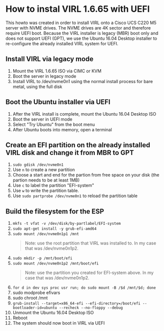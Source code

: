 # How to instal VIRL 1.6.65 with UEFI
This howto was created in order to install VIRL onto a Cisco UCS C220 M5 server with NVME drives.  The NVME drives are 4K sector and therefore require UEFI boot.  Because the VIRL installer is legacy (MBR) boot only and does not support UEFI (GPT), we use the Ubuntu 16.04 Desktop installer to re-configure the already installed VIRL system for UEFI.

## Install VIRL via legacy mode
1. Mount the VIRL 1.6.65 ISO via CIMC or KVM
1. Boot the server in legacy mode
1. Install VIRL to /dev/nvme0n1 using the normal install process for bare metal, using the full disk

## Boot the Ubuntu installer via UEFI
1. After the VIRL install is complete, mount the Ubuntu 16.04 Desktop ISO
1. Boot the server in UEFI mode
1. Select "Try Ubuntu" from the boot menu
1. After Ubuntu boots into memory, open a terminal

## Create an EFI partition on the already installed VIRL disk and change it from MBR to GPT
1. `sudo gdisk /dev/nvme0n1`
1. Use `n` to create a new partition
1. Choose a start and end for the partion from free space on your disk (the partion needs to be at least 1MB)
1. Use `c` to label the partition "EFI-system"
1. Use `w` to write the partition table.
1. Use `sudo partprobe /dev/nvme0n1` to reload the partition table

## Build the filesystem for the ESP
1. `mkfs -t vfat -v /dev/disk/by-partlabel/EFI-system`
1. `sudo apt-get install -y grub-efi-amd64`
1. `sudo mount /dev/nvme0n1p1 /mnt`
    > Note: use the root partition that VIRL was installed to.  In my case that was /dev/nvme0n1p2.
1. `sudo mkdir -p /mnt/boot/efi`
1. `sudo mount /dev/nvme0n1p2 /mnt/boot/efi` 
    > Note: use the partition you created for EFI-system above.  In my case that was /dev/nvme0n1p2.
1. `for d in dev sys proc usr run; do sudo mount -B /$d /mnt/$d; done`
1. sudo modprobe efivars
1. sudo chroot /mnt
1. `grub-install --target=x86_64-efi --efi-directory=/boot/efi --bootloader-id=ubuntu --recheck --no-floppy --debug`
1. Unmount the Ubuntu 16.04 Desktop ISO
1. Reboot
1. The system should now boot in VIRL via UEFI
